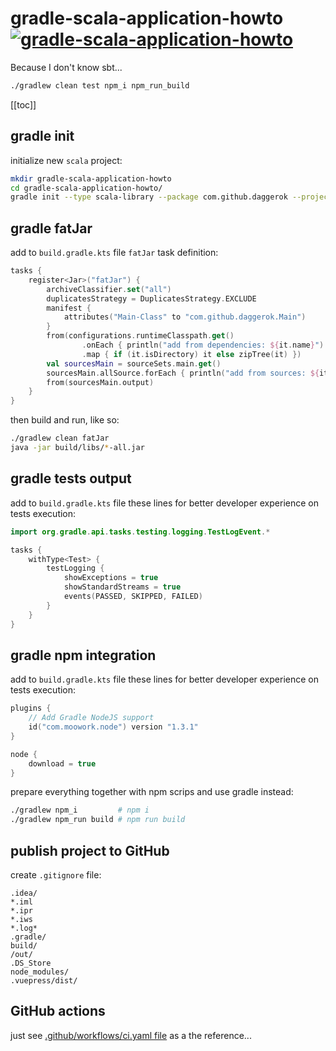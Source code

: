 # gradle-scala-application-howto [![gradle-scala-application-howto](https://github.com/daggerok/gradle-scala-application-howto/actions/workflows/ci.yaml/badge.svg)](https://github.com/daggerok/gradle-scala-application-howto/actions/workflows/ci.yaml)
Because I don't know sbt...

<!--

Travis CI build status: [![Build Status](https://travis-ci.org/daggerok/gradle-scala-application-howto.svg?branch=master)](https://travis-ci.org/daggerok/gradle-scala-application-howto)

-->

```bash
./gradlew clean test npm_i npm_run_build
```

[[toc]]

## gradle init

initialize new `scala` project:

```bash
mkdir gradle-scala-application-howto
cd gradle-scala-application-howto/
gradle init --type scala-library --package com.github.daggerok --project-name gradle-scala-application-howto --dsl kotlin
```

## gradle fatJar

add to `build.gradle.kts` file `fatJar` task definition:

```kotlin
tasks {
    register<Jar>("fatJar") {
        archiveClassifier.set("all")
        duplicatesStrategy = DuplicatesStrategy.EXCLUDE
        manifest {
            attributes("Main-Class" to "com.github.daggerok.Main")
        }
        from(configurations.runtimeClasspath.get()
                .onEach { println("add from dependencies: ${it.name}") }
                .map { if (it.isDirectory) it else zipTree(it) })
        val sourcesMain = sourceSets.main.get()
        sourcesMain.allSource.forEach { println("add from sources: ${it.name}") }
        from(sourcesMain.output)
    }
}
```

then build and run, like so:

```bash
./gradlew clean fatJar
java -jar build/libs/*-all.jar
```

## gradle tests output

add to `build.gradle.kts` file these lines for better developer experience on tests execution:

```kotlin
import org.gradle.api.tasks.testing.logging.TestLogEvent.*

tasks {
    withType<Test> {
        testLogging {
            showExceptions = true
            showStandardStreams = true
            events(PASSED, SKIPPED, FAILED)
        }
    }
}
```

## gradle npm integration

add to `build.gradle.kts` file these lines for better developer experience on tests execution:

```kotlin
plugins {
    // Add Gradle NodeJS support
    id("com.moowork.node") version "1.3.1"
}

node {
    download = true
}
```

prepare everything together with npm scrips and use gradle instead:

```bash
./gradlew npm_i         # npm i
./gradlew npm_run build # npm run build
```

## publish project to GitHub

create `.gitignore` file:

```git
.idea/
*.iml
*.ipr
*.iws
*.log*
.gradle/
build/
/out/
.DS_Store
node_modules/
.vuepress/dist/
```

<!--

## Travis CI

just see [.travis.yml](.travis.yml) file as a the reference...

-->

## GitHub actions

just see [.github/workflows/ci.yaml file](https://github.com/daggerok/gradle-scala-application-howto/blob/master/.github/workflows/ci.yaml) as a the reference...
